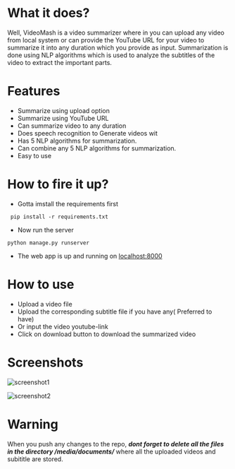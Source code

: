 # What it does?

Well, VideoMash is a video summarizer where in you can upload any video from local system or can provide the YouTube URL for your video to summarize it into any duration which you provide as input. Summarization is done using NLP algorithms which is used to analyze the subtitles of the video to extract the important parts. 

# Features
- Summarize using upload option
- Summarize using YouTube URL
- Can summarize video to any duration 
- Does speech recognition to Generate videos wit
- Has 5 NLP algorithms for summarization.
- Can combine any 5 NLP algorithms for summarization.
- Easy to use

# How to fire it up? 

- Gotta imstall the requirements first

``` pip install -r requirements.txt```

- Now run the server

```python manage.py runserver```

- The web app is up and running on [localhost:8000](https://localhost:8000/)

# How to use 
- Upload a video file
- Upload the corresponding subtitle file if you have any( Preferred to have)
- Or input the video youtube-link
- Click on download button to download the summarized video

# Screenshots

![screenshot1](screenshots/1.png)

![screenshot2](screenshots/2.png)

# Warning
 When you push any changes to the repo, ***dont forget to delete all the files in the directory /media/documents/*** where all the uploaded videos and subititle are stored.
